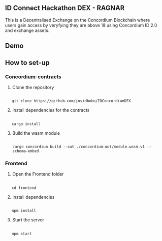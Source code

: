 ## ID Connect Hackathon DEX - RAGNAR
This is a Decentralised Exchange on the Concordium Blockchain where users gain access by veryfying they are above 18 using Concordium ID 2.0 and exchange assets.

## Demo

## How to set-up

### Concordium-contracts

1. Clone the repository
 ##
       git clone https://github.com/josidbobo/IDConcordiumDEX
2. Install dependencies for the contracts
 ##
       cargo install 
3. Build the wasm module
    ##
       cargo concordium build --out ./concordium-out/module.wasm.v1 --schema-embed

### Frontend

1. Open the Frontend folder
 ##
       cd frontend
2. Install dependencies
 ##
       npm install
3. Start the server
 ##
       npm start



